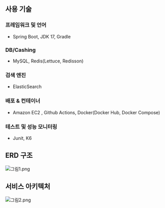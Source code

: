 
## 사용 기술 

### 프레임워크 및 언어
- Spring Boot, JDK 17, Gradle

### DB/Cashing
- MySQL, Redis(Lettuce, Redisson)

### 검색 엔진 
- ElasticSearch

### 배포 & 컨테이너 
- Amazon EC2 , Github Actions, Docker(Docker Hub, Docker Compose)

### 테스트 및 성능 모니터링
- Junit, K6

## ERD 구조
![그림1.png](..%2F..%2F%EA%B7%B8%EB%A6%BC1.png)

## 서비스 아키텍처
![그림2.png](..%2F..%2F%EA%B7%B8%EB%A6%BC2.png)

